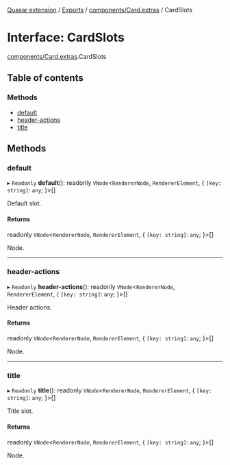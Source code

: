 [Quasar extension](../index.md) / [Exports](../modules.md) / [components/Card.extras](../modules/components_Card_extras.md) / CardSlots

# Interface: CardSlots

[components/Card.extras](../modules/components_Card_extras.md).CardSlots

## Table of contents

### Methods

- [default](components_Card_extras.CardSlots.md#default)
- [header-actions](components_Card_extras.CardSlots.md#header-actions)
- [title](components_Card_extras.CardSlots.md#title)

## Methods

### default

▸ `Readonly` **default**(): readonly `VNode`<`RendererNode`, `RendererElement`, { `[key: string]`: `any`;  }\>[]

Default slot.

#### Returns

readonly `VNode`<`RendererNode`, `RendererElement`, { `[key: string]`: `any`;  }\>[]

Node.

___

### header-actions

▸ `Readonly` **header-actions**(): readonly `VNode`<`RendererNode`, `RendererElement`, { `[key: string]`: `any`;  }\>[]

Header actions.

#### Returns

readonly `VNode`<`RendererNode`, `RendererElement`, { `[key: string]`: `any`;  }\>[]

Node.

___

### title

▸ `Readonly` **title**(): readonly `VNode`<`RendererNode`, `RendererElement`, { `[key: string]`: `any`;  }\>[]

Title slot.

#### Returns

readonly `VNode`<`RendererNode`, `RendererElement`, { `[key: string]`: `any`;  }\>[]

Node.
